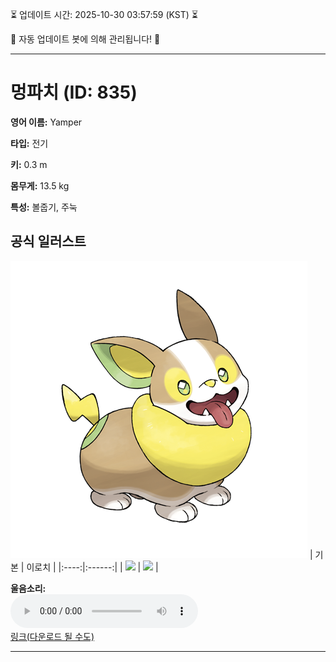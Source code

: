 
⏳ 업데이트 시간: 2025-10-30 03:57:59 (KST) ⏳

🤖 자동 업데이트 봇에 의해 관리됩니다! 🤖

---

# 멍파치 (ID: 835)
**영어 이름:** Yamper

**타입:** 전기

**키:** 0.3 m

**몸무게:** 13.5 kg

**특성:** 볼줍기, 주눅

## 공식 일러스트
![](https://raw.githubusercontent.com/PokeAPI/sprites/master/sprites/pokemon/other/official-artwork/835.png)
| 기본 | 이로치 |
|:----:|:------:|
| <img src="http://play.pokemonshowdown.com/sprites/ani/yamper.gif" width="200"> | <img src="http://play.pokemonshowdown.com/sprites/ani-shiny/yamper.gif" width="200"> |

**울음소리:**<br><audio controls src="https://raw.githubusercontent.com/PokeAPI/cries/main/cries/pokemon/latest/835.ogg"></audio><br> [링크(다운로드 될 수도)](https://raw.githubusercontent.com/PokeAPI/cries/main/cries/pokemon/latest/835.ogg)


---
